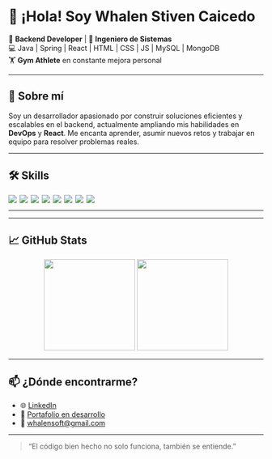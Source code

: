 # 👋 ¡Hola! Soy Whalen Stiven Caicedo

🎯 **Backend Developer** | 🧠 **Ingeniero de Sistemas**  
💻 Java | Spring | React | HTML | CSS | JS | MySQL | MongoDB  
🏋️ **Gym Athlete** en constante mejora personal

---

## 🚀 Sobre mí

Soy un desarrollador apasionado por construir soluciones eficientes y escalables en el backend, actualmente ampliando mis habilidades en **DevOps** y **React**. Me encanta aprender, asumir nuevos retos y trabajar en equipo para resolver problemas reales.

---

## 🛠️ Skills

<div style="display: flex; flex-wrap: wrap; gap: 6px">

<img src="https://img.shields.io/badge/Java-%23ED8B00.svg?style=flat&logo=java&logoColor=white" />
<img src="https://img.shields.io/badge/Spring-6DB33F.svg?style=flat&logo=spring&logoColor=white" />
<img src="https://img.shields.io/badge/React-20232A?style=flat&logo=react&logoColor=61DAFB" />
<img src="https://img.shields.io/badge/MySQL-00000F?style=flat&logo=mysql&logoColor=white" />
<img src="https://img.shields.io/badge/MongoDB-4EA94B?style=flat&logo=mongodb&logoColor=white" />
<img src="https://img.shields.io/badge/HTML5-E34F26?style=flat&logo=html5&logoColor=white" />
<img src="https://img.shields.io/badge/CSS3-1572B6?style=flat&logo=css3&logoColor=white" />
<img src="https://img.shields.io/badge/JavaScript-F7DF1E?style=flat&logo=javascript&logoColor=black" />

</div>

---

---

## 📈 GitHub Stats

<div align="center">
  <img height="180em" src="https://github-readme-stats.vercel.app/api?username=whalenstiven&show_icons=true&theme=react&hide_border=true&include_all_commits=true&count_private=true"/>
  <img height="180em" src="https://github-readme-stats.vercel.app/api/top-langs/?username=whastica&layout=compact&langs_count=8&theme=react&hide_border=true"/>
</div>

---

## 📫 ¿Dónde encontrarme?

- 🌐 [LinkedIn]([https://www.linkedin.com/in/whalen-stiven-caicedo](https://www.linkedin.com/in/whalen-stiven-caicedo/))
- 💼 [Portafolio en desarrollo]([https://github.com/whalenstiven/portafolio](https://github.com/whastica/PortfolioStivenConAstro))
- 📧 whalensoft@gmail.com

---

> “El código bien hecho no solo funciona, también se entiende.”  
